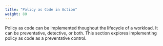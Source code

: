 ```yaml
---
title: "Policy as Code in Action"
weight: 80
---
```

Policy as code can be implemented thoughout the lifecycle of a workload. It can be preventative, detective, or both. This section explores implementing policy as code as a preventative control.